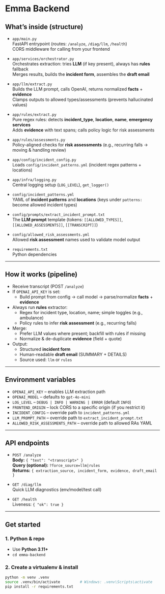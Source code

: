 # Emma Backend

## What’s inside (structure)

- `app/main.py`  
  FastAPI entrypoint (routes: `/analyze`, `/diag/llm`, `/health`)  
  CORS middleware for calling from your frontend  

- `app/services/orchestrator.py`  
  Orchestrates extraction: tries **LLM** (if key present), always has **rules** fallback  
  Merges results, builds the **incident form**, assembles the **draft email**  

- `app/llm/extract.py`  
  Builds the LLM prompt, calls OpenAI, returns normalized **facts** + **evidence**  
  Clamps outputs to allowed types/assessments (prevents hallucinated values)  

- `app/rules/extract.py`  
  Pure regex rules: detects **incident_type**, **location**, **name**, **emergency services**  
  Adds **evidence** with text spans; calls policy logic for risk assessments  

- `app/rules/assessments.py`  
  Policy-aligned checks for **risk assessments** (e.g., recurring falls → moving & handling review)  

- `app/config/incident_config.py`  
  Loads `config/incident_patterns.yml` (incident regex patterns + locations)  

- `app/infra/logging.py`  
  Central logging setup (`LOG_LEVEL`), `get_logger()`  

- `config/incident_patterns.yml`  
  YAML of **incident patterns** and **locations** (keys under `patterns:` become allowed incident types)  

- `config/prompts/extract_incident_prompt.txt`  
  The **LLM prompt** template (tokens: `[[ALLOWED_TYPES]]`, `[[ALLOWED_ASSESSMENTS]]`, `[[TRANSCRIPT]]`)  

- `config/allowed_risk_assessments.yml`  
  Allowed **risk assessment** names used to validate model output  

- `requirements.txt`  
  Python dependencies  

---

## How it works (pipeline)

- Receive transcript (POST `/analyze`)  
- If `OPENAI_API_KEY` is set:  
  - Build prompt from config → call model → parse/normalize **facts** + **evidence**  
- Always run **rules** extractor:  
  - Regex for incident type, location, name; simple toggles (e.g., ambulance)  
  - Policy rules to infer **risk assessment** (e.g., recurring falls)  
- Merge:  
  - Prefer LLM values where present; backfill with rules if missing  
  - Normalize & de-duplicate **evidence** (field + quote)  
- Output:  
  - Structured **incident form**  
  - Human-readable **draft email** (SUMMARY + DETAILS)  
  - Source used: `llm` or `rules`  

---

## Environment variables

- `OPENAI_API_KEY` – enables LLM extraction path  
- `OPENAI_MODEL` – defaults to `gpt-4o-mini`  
- `LOG_LEVEL` – `DEBUG | INFO | WARNING | ERROR` (default `INFO`)  
- `FRONTEND_ORIGIN` – lock CORS to a specific origin (if you restrict it)  
- `INCIDENT_CONFIG` – override path to `incident_patterns.yml`  
- `LLM_PROMPT_PATH` – override path to `extract_incident_prompt.txt`  
- `ALLOWED_RISK_ASSESSMENTS_PATH` – override path to allowed RAs YAML  

---

## API endpoints

- `POST /analyze`  
  **Body:** `{ "text": "<transcript>" }`  
  **Query (optional):** `?force_source=llm|rules`  
  **Returns:** `{ extraction_source, incident_form, evidence, draft_email }`  

- `GET /diag/llm`  
  Quick LLM diagnostics (env/model/test call)  

- `GET /health`  
  Liveness: `{ "ok": true }`  

---

## Get started

### 1. Python & repo
- Use **Python 3.11+**  
- `cd emma-backend`

### 2. Create a virtualenv & install
```bash
python -m venv .venv
source .venv/bin/activate         # Windows: .venv\Scripts\activate
pip install -r requirements.txt
